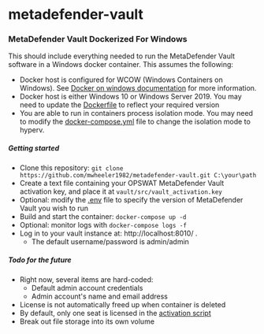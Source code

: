 # metadefender-vault

### MetaDefender Vault Dockerized For Windows
This should include everything needed to run the MetaDefender Vault software in a Windows docker container. This assumes the following:
- Docker host is configured for WCOW (Windows Containers on Windows). See [Docker on windows documentation](https://docs.docker.com/docker-for-windows/#switch-between-windows-and-linux-containers) for more information.
- Docker host is either Windows 10 or Windows Server 2019. You may need to update the [Dockerfile](vault/Dockerfile) to reflect your required version
- You are able to run in containers process isolation mode. You may need to modify the [docker-compose.yml](docker-compose.yml) file to change the isolation mode to hyperv.

##### Getting started
- Clone this repository: `git clone https://github.com/mwheeler1982/metadefender-vault.git C:\your\path`
- Create a text file containing your OPSWAT MetaDefender Vault activation key, and place it at `vault/src/vault_activation.key`
- Optional: modify the [.env](.env) file to specify the version of MetaDefender Vault you wish to run
- Build and start the container: `docker-compose up -d`
- Optional: monitor logs with `docker-compose logs -f` 
- Log in to your vault instance at: http://localhost:8010/ .
  - The default username/password is admin/admin

##### Todo for the future
- Right now, several items are hard-coded:
  - Default admin account credentials
  - Admin account's name and email address
- License is not automatically freed up when container is deleted
- By default, only one seat is licensed in the [activation script](vault/src/activate_vault.ps1)
- Break out file storage into its own volume
